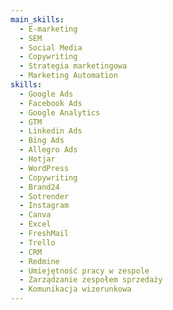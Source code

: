 ```yaml
---
main_skills:
  - E-marketing
  - SEM
  - Social Media
  - Copywriting
  - Strategia marketingowa
  - Marketing Automation
skills:
  - Google Ads
  - Facebook Ads
  - Google Analytics
  - GTM
  - Linkedin Ads
  - Bing Ads
  - Allegro Ads
  - Hotjar
  - WordPress
  - Copywriting
  - Brand24
  - Sotrender
  - Instagram
  - Canva
  - Excel
  - FreshMail
  - Trello
  - CRM
  - Redmine
  - Umiejętność pracy w zespole
  - Zarządzanie zespołem sprzedaży
  - Komunikacja wizerunkowa
---
```

